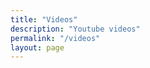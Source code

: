 ```yaml
---
title: "Videos"
description: "Youtube videos"
permalink: "/videos"
layout: page
---
```


<ol id="videos"></ol>
